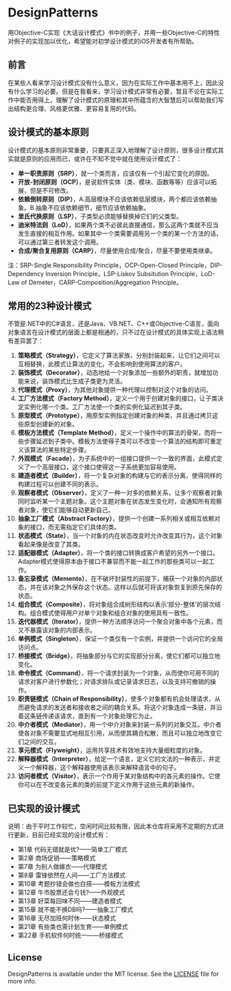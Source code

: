 # DesignPatterns

用Objective-C实现《大话设计模式》书中的例子，并用一些Objective-C的特性对例子的实现加以优化，希望能对初学设计模式的iOS开发者有所帮助。

## 前言

在某些人看来学习设计模式没有什么意义，因为在实际工作中基本用不上，因此没有什么学习的必要。但是在我看来，学习设计模式非常有必要，暂且不论在实际工作中能否用得上，理解了设计模式的原理和其中所蕴含的大智慧后可以帮助我们写出结构更合理、风格更优雅、更容易复用的代码。

## 设计模式的基本原则

设计模式的基本原则非常重要，只要真正深入地理解了设计原则，很多设计模式其实就是原则的应用而已，或许在不知不觉中就在使用设计模式了：
* **单一职责原则（SRP）**，就一个类而言，应该仅有一个引起它变化的原因。
* **开放-封闭原则（OCP）**，是说软件实体（类、模块、函数等等）应该可以拓展，但是不可修改。
* **依赖倒转原则（DIP）**，A.高层模块不应该依赖低层模块，两个都应该依赖抽象。B.抽象不应该依赖细节，细节应该依赖抽象。
* **里氏代换原则（LSP）**，子类型必须能够替换掉它们的父类型。
* **迪米特法则（LoD）**，如果两个类不必彼此直接通信，那么这两个类就不应当发生直接的相互作用。如果其中一个类需要调用另一个类的某一个方法的话，可以通过第三者转发这个调用。
* **合成/聚合复用原则（CARP）**，尽量使用合成/聚合，尽量不要使用类继承。

注：SRP-Single Responsibility Principle，OCP-Open-Closed Principle，DIP-Dependency Inversion Principle，LSP-Liskov Subsitution Principle，LoD-Law of Demeter，CARP-Composition/Aggregation Principle。

## 常用的23种设计模式

不管是.NET中的C#语言，还是Java、VB.NET、C++或Objective-C语言，面向对象语言在设计模式的层面上都是相通的，只不过在设计模式的具体实现上语法稍有差异罢了：
 1. **策略模式（Strategy）**，它定义了算法家族，分别封装起来，让它们之间可以互相替换，此模式让算法的变化，不会影响到使用算法的客户。
 2. **装饰模式（Decorator）**，动态地给一个对象添加一些额外的职责，就增加功能来说，装饰模式比生成子类更为灵活。
 3. **代理模式（Proxy）**，为其他对象提供一种代理以控制对这个对象的访问。
 4. **工厂方法模式（Factory Method）**，定义一个用于创建对象的接口，让子类决定实例化哪一个类。工厂方法使一个类的实例化延迟到其子类。
 5. **原型模式（Prototype）**，用原型实例指定创建对象的种类，并且通过拷贝这些原型创建新的对象。
 6. **模板方法模式（Template Method）**，定义一个操作中的算法的骨架，而将一些步骤延迟到子类中。模板方法使得子类可以不改变一个算法的结构即可重定义该算法的某些特定步骤。
 7. **外观模式（Facade）**，为子系统中的一组接口提供一个一致的界面，此模式定义了一个高层接口，这个接口使得这一子系统更加容易使用。
 8. **建造者模式（Builder）**，将一个复杂对象的构建与它的表示分离，使得同样的构建过程可以创建不同的表示。
 9. **观察者模式（Observer）**，定义了一种一对多的依赖关系，让多个观察者对象同时监听某一个主题对象。这个主题对象在状态发生变化时，会通知所有观察者对象，使它们能够自动更新自己。
 10. **抽象工厂模式（Abstract Factory）**，提供一个创建一系列相关或相互依赖对象的接口，而无需指定它们具体的类。
 11. **状态模式（State）**，当一个对象的内在状态改变时允许改变其行为，这个对象看起来像是改变了其类。
 12. **适配器模式（Adapter）**，将一个类的接口转换成客户希望的另外一个接口。Adapter模式使得原本由于接口不兼容而不能一起工作的那些类可以一起工作。
 13. **备忘录模式（Memento）**，在不破坏封装性的前提下，捕获一个对象的内部状态，并在该对象之外保存这个状态。这样以后就可将该对象恢复到原先保存的状态。
 14. **组合模式（Composite）**，将对象组合成树形结构以表示‘部分-整体’的层次结构。组合模式使得用户对单个对象和组合对象的使用具有一致性。
 15. **迭代器模式（Iterator）**，提供一种方法顺序访问一个聚合对象中各个元素，而又不暴露该对象的内部表示。
 16. **单例模式（Singleton）**，保证一个类仅有一个实例，并提供一个访问它的全局访问点。
 17. **桥接模式（Bridge）**，将抽象部分与它的实现部分分离，使它们都可以独立地变化。
 18. **命令模式（Command）**，将一个请求封装为一个对象，从而使你可用不同的请求对客户进行参数化；对请求排队或记录请求日志，以及支持可撤销的操作。
 19. **职责链模式（Chain of Responsibility）**，使多个对象都有机会处理请求，从而避免请求的发送者和接收者之间的耦合关系。将这个对象连成一条链，并沿着这条链传递该请求，直到有一个对象处理它为止。
 20. **中介者模式（Mediator）**，用一个中介对象来封装一系列的对象交互。中介者使各对象不需要显式地相互引用，从而使其耦合松散，而且可以独立地改变它们之间的交互。
 21. **享元模式（Flyweight）**，运用共享技术有效地支持大量细粒度的对象。
 22. **解释器模式（Interpreter）**，给定一个语言，定义它的文法的一种表示，并定义一个解释器，这个解释器使用该表示来解释语言中的句子。
 23. **访问者模式（Visitor）**，表示一个作用于某对象结构中的各元素的操作。它使你可以在不改变各元素的类的前提下定义作用于这些元素的新操作。

## 已实现的设计模式

说明：由于平时工作较忙，空闲时间比较有限，因此本仓库将采用不定期的方式进行更新，目前已经实现的设计模式有：
* 第1章 代码无错就是优?——简单工厂模式
* 第2章 商场促销——策略模式
* 第7章 为别人做嫁衣——代理模式
* 第8章 雷锋依然在人间——工厂方法模式
* 第10章 考题抄错会做也白搭——模板方法模式
* 第12章 牛市股票还会亏钱?——外观模式
* 第13章 好菜每回味不同——建造者模式
* 第15章 就不能不换DB吗?——抽象工厂模式
* 第16章 无尽加班何时休——状态模式
* 第21章 有些类也需计划生育——单例模式
* 第22章 手机软件何时统一——桥接模式

## License

DesignPatterns is available under the MIT license. See the [LICENSE](LICENSE) file for more info.
